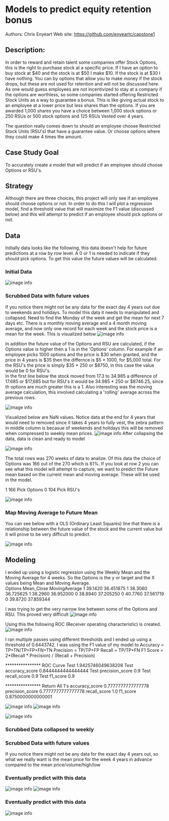 # Models to predict equity retention bonus

Authors: Chris Enyeart 
Web site: https://github.com/enyeartc/capstone1


## Description:
In order to reward and retain talent some companies offer Stock Options, this is the right to purchase stock at a specific price.  If I have an option to buy stock at $40 and the stock is at $50 I make $10.  If the stock is at $30 I have nothing.  You can by options that allow you to make money if the stock drops, but these are not used for retention and will not be discussed here.  As one would guess employees are not incentivized to stay at a company if the options are worthless, so some companies started offering Restricted Stock Units as a way to guarantee a bonus.   This is like giving actual stock to an employee at a lower price but less shares than the options.   If you are awarded 1,000 shares you have a choice between 1,000 stock options or 250 RSUs or 500 stock options and 125 RSUs  Vested over 4 years.   

The question really comes down to should an employee choose Restricted Stock Units (RSU's) that have a guarantee value.  Or choose options where they could make 4 times the amount.

## Case Study Goal
To accurately create a model that will predict if an employee should choose Options or RSU's.

## Strategy 
Although there are three choices, this project will only see if an employee should choose options or not.  In order to do this I will plot a regression model, find a threshold value that will maximize the F1 value (discussed below) and this will attempt to predict if an employee should pick options or not.

## Data   
Initially data looks like the following, this data doesn't help for future predictions at a row by row level. A 0 or 1 is needed to indicate if they should pick options.  To get this value the future values will be calculated. 
### Initial Data
![image info](images/S2_data1.png)

### Scrubbed Data with future values
If you notice there might not be any data for the exact day 4 years out due to weekends and holidays.  To model this data it needs to manipulated and collapsed.  Need to find the Monday of the week and get the mean for next 7 days etc.   There is a monthly moving average and a 4 month moving average, and now only one record for each week and the stock price is a mean for the week.  This is visualized below
![image info](images/pricess.png)

In addition the future value of the Options and RSU are calculated, if the Options value is higher then a 1 is in the 'Options' column.  For example if an employee picks 1000 options and the price is $30 when granted, and the price in 4 years is $35 then the differnce is $5 * 1000, for $5,000 total.   For the RSU's the price is simply $35 * 250 or $8750, in this case the value would be 0 for RSU's.  
In the first line below the stock moved from 17.3 to 34.985  a difference of 17.685 or $17,685 but for RSU's it would be 34.985 * 250 or $8746.25, since th options are much greater this is a 1.  Also interesting was the moving average calculation, this involved calculating a 'rolling' average across the previous rows.

![image info](images/S2_data2.png)

Visualized below are NaN values. Notice data at the end for 4 years that would need to removed since it takes 4 years to fully vest, the zebra pattern in middle column is becasue of weekends and holidays this will be removed when compressed to weekly mean prices.
![image info](images/msnoAllRows.png)
After collapsing the data, data is clean and ready to model

![image info](images/msnoSubset.png)

The total rows was 270 weeks of data to analize.  Of this data the choice of Options was 166 out of the 270 which is 61%.  If you look at row 2 you can see what this model will attempt to capture, we want to predict the Future mean based on the current mean and moving average.  These will be used in the model.

1    166 Pick Options
0    104 Pick RSU's

![image info](images/S1pairplot3.png)
### Map Moving Average to Future Mean
You can see below with a OLS (Ordinary Least Squares) line that there is a relationship between the future value of the stock and the current value but it will prove to be very difficult to predict. 

![image info](images/S1_ma_2toFuture.png)

## Modeling
I ended up using a logistic regression using the Weekly Mean and the Moving Average for 4 weeks.  So the Options is the y or target and the X values being Mean and Moving Average.  
Options  Mean_Close MovingAverage
1        39.1420    36.451875
1        38.3060    36.725625
1        38.2960    36.952000
0        38.8940    37.205250
0        40.7760    37.561719
0        39.8720    37.859344

I was trying to get the very narrow line between some of the Options and RSU.  This proved very difficult
![image info](images/OptionOrNot.png)

Using this the following ROC (Receiver operating characteristic) is created.
![image info](images/plotROC_Training.png)

I ran multiple passes using different thresholds and I ended up using a threshold of 0.6443742. I was using the F1 value of my model to 
Accuracy = TP+TN/TP+FP+FN+TN
Precision = TP/TP+FP
Recall = TP/TP+FN
F1 Score = 2*(Recall * Precision) / (Recall + Precision)

**************** ROC Curve Test 1.9425746049638208
Test accuracy_score 0.8444444444444444
Test precision_score 0.9
Test recall_score 0.9
Test f1_score 0.9

**************** Return All 1's
accuracy_score 0.7777777777777778
precision_score 0.7777777777777778
recall_score 1.0
f1_score 0.8750000000000001


![image info](images/plotROC_Save.png)
![image info](images/plotROCS2.png)


![image info](images/ss2.png)






### Scrubbed Data collapsed to weekly



### Scrubbed Data with future values
If you notice there might not be any data for the exact day 4 years out, so what we really want is the mean price for the week 4 years in advance compared to the mean price/volume/high/low 

### Eventually predict with this data
![image info](images/ss4.png)
![image info](images/ss3.png)

### Eventually predict with this data


![image info](images/confusion.png)


